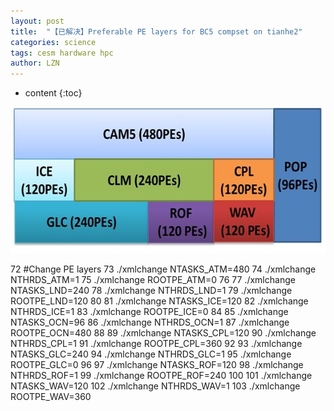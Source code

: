 ```yaml
---
layout: post
title:  "【已解决】Preferable PE layers for BC5 compset on tianhe2" 
categories: science
tags: cesm hardware hpc
author: LZN
---
```


* content
{:toc}

<a href="https://raw.githubusercontent.com/Novarizark/Novarizark.github.io/master/uploads/2015/09/QQ图片20150924162913.jpg"><img class="alignnone size-full wp-image-728" src="https://raw.githubusercontent.com/Novarizark/Novarizark.github.io/master/uploads/2015/09/QQ图片20150924162913.jpg" alt="QQ图片20150924162913" width="582" height="234" /></a>

72 #Change PE layers
73 ./xmlchange NTASKS_ATM=480
74 ./xmlchange NTHRDS_ATM=1
75 ./xmlchange ROOTPE_ATM=0
76
77 ./xmlchange NTASKS_LND=240
78 ./xmlchange NTHRDS_LND=1
79 ./xmlchange ROOTPE_LND=120
80
81 ./xmlchange NTASKS_ICE=120
82 ./xmlchange NTHRDS_ICE=1
83 ./xmlchange ROOTPE_ICE=0
84
85 ./xmlchange NTASKS_OCN=96
86 ./xmlchange NTHRDS_OCN=1
87 ./xmlchange ROOTPE_OCN=480
88
89 ./xmlchange NTASKS_CPL=120
90 ./xmlchange NTHRDS_CPL=1
91 ./xmlchange ROOTPE_CPL=360
92
93 ./xmlchange NTASKS_GLC=240
94 ./xmlchange NTHRDS_GLC=1
95 ./xmlchange ROOTPE_GLC=0
96
97 ./xmlchange NTASKS_ROF=120
98 ./xmlchange NTHRDS_ROF=1
99 ./xmlchange ROOTPE_ROF=240
100
101 ./xmlchange NTASKS_WAV=120
102 ./xmlchange NTHRDS_WAV=1
103 ./xmlchange ROOTPE_WAV=360
